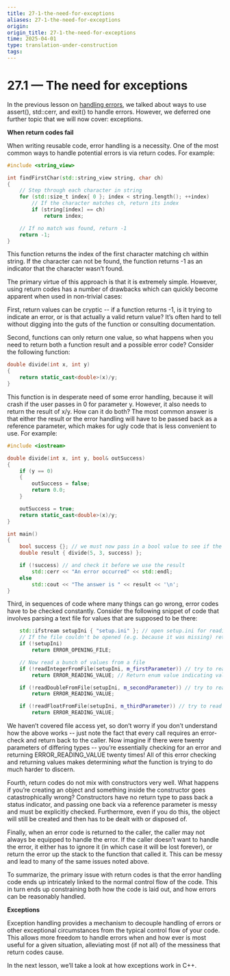 ```yaml
---
title: 27-1-the-need-for-exceptions
aliases: 27-1-the-need-for-exceptions
origin: 
origin_title: 27-1-the-need-for-exceptions
time: 2025-04-01 
type: translation-under-construction
tags:
---
```

# 27.1 — The need for exceptions

In the previous lesson on [handling errors](https://www.learncpp.com/cpp-tutorial/712-handling-errors-assert-cerr-exit-and-exceptions/), we talked about ways to use assert(), std::cerr, and exit() to handle errors. However, we deferred one further topic that we will now cover: exceptions.

**When return codes fail**

When writing reusable code, error handling is a necessity. One of the most common ways to handle potential errors is via return codes. For example:

```cpp
#include <string_view>

int findFirstChar(std::string_view string, char ch)
{
    // Step through each character in string
    for (std::size_t index{ 0 }; index < string.length(); ++index)
        // If the character matches ch, return its index
        if (string[index] == ch)
            return index;

    // If no match was found, return -1
    return -1;
}
```

This function returns the index of the first character matching ch within string. If the character can not be found, the function returns -1 as an indicator that the character wasn’t found.

The primary virtue of this approach is that it is extremely simple. However, using return codes has a number of drawbacks which can quickly become apparent when used in non-trivial cases:

First, return values can be cryptic -- if a function returns -1, is it trying to indicate an error, or is that actually a valid return value? It’s often hard to tell without digging into the guts of the function or consulting documentation.

Second, functions can only return one value, so what happens when you need to return both a function result and a possible error code? Consider the following function:

```cpp
double divide(int x, int y)
{
    return static_cast<double>(x)/y;
}
```

This function is in desperate need of some error handling, because it will crash if the user passes in 0 for parameter y. However, it also needs to return the result of x/y. How can it do both? The most common answer is that either the result or the error handling will have to be passed back as a reference parameter, which makes for ugly code that is less convenient to use. For example:

```cpp
#include <iostream>

double divide(int x, int y, bool& outSuccess)
{
    if (y == 0)
    {
        outSuccess = false;
        return 0.0;
    }

    outSuccess = true;
    return static_cast<double>(x)/y;
}

int main()
{
    bool success {}; // we must now pass in a bool value to see if the call was successful
    double result { divide(5, 3, success) };

    if (!success) // and check it before we use the result
        std::cerr << "An error occurred" << std::endl;
    else
        std::cout << "The answer is " << result << '\n';
}
```

Third, in sequences of code where many things can go wrong, error codes have to be checked constantly. Consider the following snippet of code that involves parsing a text file for values that are supposed to be there:

```cpp
    std::ifstream setupIni { "setup.ini" }; // open setup.ini for reading
    // If the file couldn't be opened (e.g. because it was missing) return some error enum
    if (!setupIni)
        return ERROR_OPENING_FILE;

    // Now read a bunch of values from a file
    if (!readIntegerFromFile(setupIni, m_firstParameter)) // try to read an integer from the file
        return ERROR_READING_VALUE; // Return enum value indicating value couldn't be read

    if (!readDoubleFromFile(setupIni, m_secondParameter)) // try to read a double from the file
        return ERROR_READING_VALUE;

    if (!readFloatFromFile(setupIni, m_thirdParameter)) // try to read a float from the file
        return ERROR_READING_VALUE;
```

We haven’t covered file access yet, so don’t worry if you don’t understand how the above works -- just note the fact that every call requires an error-check and return back to the caller. Now imagine if there were twenty parameters of differing types -- you’re essentially checking for an error and returning ERROR_READING_VALUE twenty times! All of this error checking and returning values makes determining *what* the function is trying to do much harder to discern.

Fourth, return codes do not mix with constructors very well. What happens if you’re creating an object and something inside the constructor goes catastrophically wrong? Constructors have no return type to pass back a status indicator, and passing one back via a reference parameter is messy and must be explicitly checked. Furthermore, even if you do this, the object will still be created and then has to be dealt with or disposed of.

Finally, when an error code is returned to the caller, the caller may not always be equipped to handle the error. If the caller doesn’t want to handle the error, it either has to ignore it (in which case it will be lost forever), or return the error up the stack to the function that called it. This can be messy and lead to many of the same issues noted above.

To summarize, the primary issue with return codes is that the error handling code ends up intricately linked to the normal control flow of the code. This in turn ends up constraining both how the code is laid out, and how errors can be reasonably handled.

**Exceptions**

Exception handling provides a mechanism to decouple handling of errors or other exceptional circumstances from the typical control flow of your code. This allows more freedom to handle errors when and how ever is most useful for a given situation, alleviating most (if not all) of the messiness that return codes cause.

In the next lesson, we’ll take a look at how exceptions work in C++.